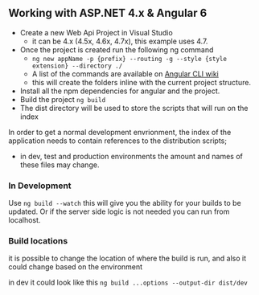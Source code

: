 ## Working with ASP.NET 4.x & Angular 6

- Create a new Web Api Project in Visual Studio
  - it can be 4.x (4.5x, 4.6x, 4.7x), this example uses 4.7.
- Once the project is created run the following ng command
  - `ng new appName -p {prefix} --routing -g --style {style extension} --directory ./`
  - A list of the commands are available on [Angular CLI wiki](https://github.com/angular/angular-cli/wiki/new)
  - this will create the folders inline with the current project structure.
- Install all the npm dependencies for angular and the project.
- Build the project ` ng build `
- The dist directory will be used to store the scripts that will run on the index

In order to get a normal development envrionment, the index of the application needs to contain
references to the distribution scripts;
  - in dev, test and production environments the amount and names of these files may change.

### In Development
Use ` ng build --watch ` this will give you the ability for your builds to be updated.
Or if the server side logic is not needed you can run from localhost.


### Build locations
it is possible to change the location of where the build is run, and also it could change
based on the environment

in dev it could look like this
` ng build ...options --output-dir dist/dev `

